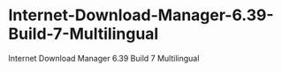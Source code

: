 # Internet-Download-Manager-6.39-Build-7-Multilingual
Internet Download Manager 6.39 Build 7 Multilingual
